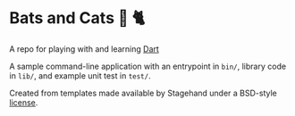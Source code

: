 # Bats and Cats 🏏 🐈

A repo for playing with and learning [Dart](https://dart.dev/)

A sample command-line application with an entrypoint in `bin/`, library code
in `lib/`, and example unit test in `test/`.

Created from templates made available by Stagehand under a BSD-style
[license](https://github.com/dart-lang/stagehand/blob/master/LICENSE).
